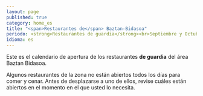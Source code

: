 ```yaml
---
layout: page
published: true
category: home_es
title: "<span>Restaurantes de</span> Baztan-Bidasoa"
periodo: <strong>Restaurantes de guardia</strong><br>Septiembre y Octubre 2013
idioma: es
---
```


Este es el calendario de apertura de los restaurantes <strong>de guardia</strong> del área Baztan Bidasoa.

Algunos restaurantes de la zona no están abiertos todos los días para comer y cenar. Antes de desplazarse a uno de ellos, revise cuáles están abiertos en el momento en el que usted lo necesita.
